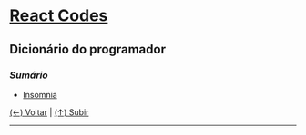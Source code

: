# [React Codes](https://github.com/systemboys/React_Codes#react-codes "React Codes")

## Dicionário do programador

### *Sumário*

- [Insomnia](https://github.com/systemboys/React_Codes/tree/main/Dicion%C3%A1rio%20do%20programador/Insomnia#m%C3%A9todos-no-insomnia "Insomnia")

[(&larr;) Voltar](https://github.com/systemboys/React_Codes#react-codes "Voltar ao Sumário") | 
[(&uarr;) Subir](#sum%C3%A1rio "Subir para o topo")

---